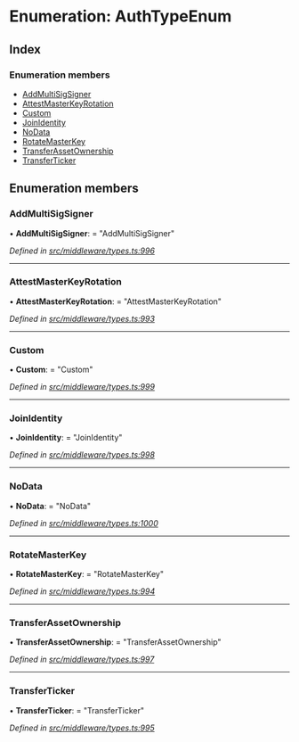 # Enumeration: AuthTypeEnum

## Index

### Enumeration members

* [AddMultiSigSigner](middleware.authtypeenum.md#addmultisigsigner)
* [AttestMasterKeyRotation](middleware.authtypeenum.md#attestmasterkeyrotation)
* [Custom](middleware.authtypeenum.md#custom)
* [JoinIdentity](middleware.authtypeenum.md#joinidentity)
* [NoData](middleware.authtypeenum.md#nodata)
* [RotateMasterKey](middleware.authtypeenum.md#rotatemasterkey)
* [TransferAssetOwnership](middleware.authtypeenum.md#transferassetownership)
* [TransferTicker](middleware.authtypeenum.md#transferticker)

## Enumeration members

###  AddMultiSigSigner

• **AddMultiSigSigner**: = "AddMultiSigSigner"

*Defined in [src/middleware/types.ts:996](https://github.com/PolymathNetwork/polymesh-sdk/blob/7e9a732/src/middleware/types.ts#L996)*

___

###  AttestMasterKeyRotation

• **AttestMasterKeyRotation**: = "AttestMasterKeyRotation"

*Defined in [src/middleware/types.ts:993](https://github.com/PolymathNetwork/polymesh-sdk/blob/7e9a732/src/middleware/types.ts#L993)*

___

###  Custom

• **Custom**: = "Custom"

*Defined in [src/middleware/types.ts:999](https://github.com/PolymathNetwork/polymesh-sdk/blob/7e9a732/src/middleware/types.ts#L999)*

___

###  JoinIdentity

• **JoinIdentity**: = "JoinIdentity"

*Defined in [src/middleware/types.ts:998](https://github.com/PolymathNetwork/polymesh-sdk/blob/7e9a732/src/middleware/types.ts#L998)*

___

###  NoData

• **NoData**: = "NoData"

*Defined in [src/middleware/types.ts:1000](https://github.com/PolymathNetwork/polymesh-sdk/blob/7e9a732/src/middleware/types.ts#L1000)*

___

###  RotateMasterKey

• **RotateMasterKey**: = "RotateMasterKey"

*Defined in [src/middleware/types.ts:994](https://github.com/PolymathNetwork/polymesh-sdk/blob/7e9a732/src/middleware/types.ts#L994)*

___

###  TransferAssetOwnership

• **TransferAssetOwnership**: = "TransferAssetOwnership"

*Defined in [src/middleware/types.ts:997](https://github.com/PolymathNetwork/polymesh-sdk/blob/7e9a732/src/middleware/types.ts#L997)*

___

###  TransferTicker

• **TransferTicker**: = "TransferTicker"

*Defined in [src/middleware/types.ts:995](https://github.com/PolymathNetwork/polymesh-sdk/blob/7e9a732/src/middleware/types.ts#L995)*
